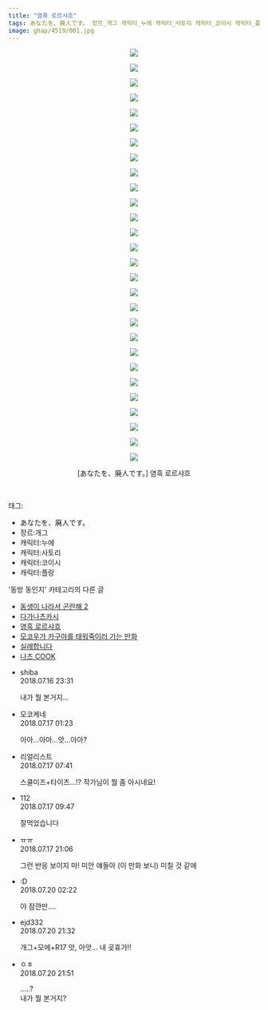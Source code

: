 ```yaml
---
title: "염흑 로르샤흐"
tags: あなたを、廃人です。 장르_개그 캐릭터_누에 캐릭터_사토리 캐릭터_코이시 캐릭터_플랑 あなたを 廃人です。 동방_동인지
image: ghap/4519/001.jpg
---
```

<div class="article">
<p style="text-align: center; clear: none; float: none;"><img src="{{ site.nasurl }}/ghap/4519/001.jpg"/></p>
<p style="text-align: center; clear: none; float: none;"><img src="{{ site.nasurl }}/ghap/4519/002.jpg"/></p>
<p style="text-align: center; clear: none; float: none;"><img src="{{ site.nasurl }}/ghap/4519/003.jpg"/></p>
<p style="text-align: center; clear: none; float: none;"><img src="{{ site.nasurl }}/ghap/4519/004.jpg"/></p>
<p style="text-align: center; clear: none; float: none;"><img src="{{ site.nasurl }}/ghap/4519/005.jpg"/></p>
<p style="text-align: center; clear: none; float: none;"><img src="{{ site.nasurl }}/ghap/4519/006.jpg"/></p>
<p style="text-align: center; clear: none; float: none;"><img src="{{ site.nasurl }}/ghap/4519/007.jpg"/></p>
<p style="text-align: center; clear: none; float: none;"><img src="{{ site.nasurl }}/ghap/4519/008.jpg"/></p>
<p style="text-align: center; clear: none; float: none;"><img src="{{ site.nasurl }}/ghap/4519/009.jpg"/></p>
<p style="text-align: center; clear: none; float: none;"><img src="{{ site.nasurl }}/ghap/4519/010.jpg"/></p>
<p style="text-align: center; clear: none; float: none;"><img src="{{ site.nasurl }}/ghap/4519/011.jpg"/></p>
<p style="text-align: center; clear: none; float: none;"><img src="{{ site.nasurl }}/ghap/4519/012.jpg"/></p>
<p style="text-align: center; clear: none; float: none;"><img src="{{ site.nasurl }}/ghap/4519/013.jpg"/></p>
<p style="text-align: center; clear: none; float: none;"><img src="{{ site.nasurl }}/ghap/4519/014.jpg"/></p>
<p style="text-align: center; clear: none; float: none;"><img src="{{ site.nasurl }}/ghap/4519/015.jpg"/></p>
<p style="text-align: center; clear: none; float: none;"><img src="{{ site.nasurl }}/ghap/4519/016.jpg"/></p>
<p style="text-align: center; clear: none; float: none;"><img src="{{ site.nasurl }}/ghap/4519/017.jpg"/></p>
<p style="text-align: center; clear: none; float: none;"><img src="{{ site.nasurl }}/ghap/4519/018.jpg"/></p>
<p style="text-align: center; clear: none; float: none;"><img src="{{ site.nasurl }}/ghap/4519/019.jpg"/></p>
<p style="text-align: center; clear: none; float: none;"><img src="{{ site.nasurl }}/ghap/4519/020.jpg"/></p>
<p style="text-align: center; clear: none; float: none;"><img src="{{ site.nasurl }}/ghap/4519/021.jpg"/></p>
<p style="text-align: center; clear: none; float: none;"><img src="{{ site.nasurl }}/ghap/4519/022.jpg"/></p>
<p style="text-align: center; clear: none; float: none;"><img src="{{ site.nasurl }}/ghap/4519/023.jpg"/></p>
<p style="text-align: center; clear: none; float: none;"><img src="{{ site.nasurl }}/ghap/4519/024.jpg"/></p>
<p style="text-align: center; clear: none; float: none;"><img src="{{ site.nasurl }}/ghap/4519/025.jpg"/></p>
<p style="text-align: center; clear: none; float: none;"><img src="{{ site.nasurl }}/ghap/4519/026.jpg"/></p>
<p style="text-align: center; clear: none; float: none;"><img src="{{ site.nasurl }}/ghap/4519/027.jpg"/></p>
<p style="text-align: center; clear: none; float: none;"><img src="{{ site.nasurl }}/ghap/4519/028.jpg"/></p>
<p style="text-align: center; clear: none; float: none;">[あなたを、廃人です。] 염흑 로르샤흐</p>
<p><br/></p>
</div><div class="tagTrail">
<p>태그: </p>
<ul>
<li>あなたを、廃人です。</li>
<li>장르:개그</li>
<li>캐릭터:누에</li>
<li>캐릭터:사토리</li>
<li>캐릭터:코이시</li>
<li>캐릭터:플랑</li>
</ul>
</div><div class="another">
<p>'동방 동인지' 카테고리의 다른 글</p>
<ul>
<li><a href="/2018-07-16-ghap_4521">동생이 나라서 곤란해 2</a></li>
<li><a href="/2018-07-16-ghap_4520">다가나츠카시</a></li>
<li><a href="/2018-07-16-ghap_4519">염흑 로르샤흐</a></li>
<li><a href="/2018-07-16-ghap_4518">모코우가 카구야를 태워죽이러 가는 만화</a></li>
<li><a href="/2018-07-16-ghap_4516">실례합니다</a></li>
<li><a href="/2018-07-11-ghap_4514">나즈 COOK</a></li>
</ul>
</div><div class="cb_module cb_fluid">
<div class="cb_wrt cb_profile">
<div class="comment">
<ul>
<li class="cb_thumb_off" id="comment15288196">
<div class="cb_comment_area">
<div class="cb_info_area">
<div class="cb_section">
<span class="cb_nick_name">shiba</span>
</div>
<div class="cb_section">
<span class="cb_date">2018.07.16 23:31 </span>
</div>
</div>
<div class="cb_dsc_comment">
<p class="cb_dsc">
											내가 뭘 본거지...
										</p>
</div>
</div></li>
<li class="cb_thumb_off" id="comment15288251">
<div class="cb_comment_area">
<div class="cb_info_area">
<div class="cb_section">
<span class="cb_nick_name">모코케네</span>
</div>
<div class="cb_section">
<span class="cb_date">2018.07.17 01:23 </span>
</div>
</div>
<div class="cb_dsc_comment">
<p class="cb_dsc">
											아아...아아...앗...아아?
										</p>
</div>
</div></li>
<li class="cb_thumb_off" id="comment15288391">
<div class="cb_comment_area">
<div class="cb_info_area">
<div class="cb_section">
<span class="cb_nick_name">리얼리스트</span>
</div>
<div class="cb_section">
<span class="cb_date">2018.07.17 07:41 </span>
</div>
</div>
<div class="cb_dsc_comment">
<p class="cb_dsc">
											스쿨미즈+타이츠...!? 작가님이 뭘 좀 아시네요!
										</p>
</div>
</div></li>
<li class="cb_thumb_off" id="comment15288445">
<div class="cb_comment_area">
<div class="cb_info_area">
<div class="cb_section">
<span class="cb_nick_name">112</span>
</div>
<div class="cb_section">
<span class="cb_date">2018.07.17 09:47 </span>
</div>
</div>
<div class="cb_dsc_comment">
<p class="cb_dsc">
											잘먹었습니다
										</p>
</div>
</div></li>
<li class="cb_thumb_off" id="comment15288804">
<div class="cb_comment_area">
<div class="cb_info_area">
<div class="cb_section">
<span class="cb_nick_name">ㅠㅠ</span>
</div>
<div class="cb_section">
<span class="cb_date">2018.07.17 21:06 </span>
</div>
</div>
<div class="cb_dsc_comment">
<p class="cb_dsc">
											그런 반응 보이지 마! 미안 얘들아 (이 만화 보니) 미칠 것 같애
										</p>
</div>
</div></li>
<li class="cb_thumb_off" id="comment15290351">
<div class="cb_comment_area">
<div class="cb_info_area">
<div class="cb_section">
<span class="cb_nick_name">:D</span>
</div>
<div class="cb_section">
<span class="cb_date">2018.07.20 02:22 </span>
</div>
</div>
<div class="cb_dsc_comment">
<p class="cb_dsc">
											야 잠깐만....
										</p>
</div>
</div></li>
<li class="cb_thumb_off" id="comment15290844">
<div class="cb_comment_area">
<div class="cb_info_area">
<div class="cb_section">
<span class="cb_nick_name">ejd332</span>
</div>
<div class="cb_section">
<span class="cb_date">2018.07.20 21:32 </span>
</div>
</div>
<div class="cb_dsc_comment">
<p class="cb_dsc">
											개그+모에+R17 앗, 아앗... 내 곶휴가!!
										</p>
</div>
</div></li>
<li class="cb_thumb_off" id="comment15290873">
<div class="cb_comment_area">
<div class="cb_info_area">
<div class="cb_section">
<span class="cb_nick_name">ㅇㅎ</span>
</div>
<div class="cb_section">
<span class="cb_date">2018.07.20 21:51 </span>
</div>
</div>
<div class="cb_dsc_comment">
<p class="cb_dsc">
											.....?<br/>
내가 뭘 본거지?
										</p>
</div>
</div></li>
</ul>
</div>
</div><!-- commentList close -->
</div>